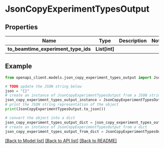 # JsonCopyExperimentTypesOutput


## Properties

Name | Type | Description | Notes
------------ | ------------- | ------------- | -------------
**to_beamtime_experiment_type_ids** | **List[int]** |  | 

## Example

```python
from openapi_client.models.json_copy_experiment_types_output import JsonCopyExperimentTypesOutput

# TODO update the JSON string below
json = "{}"
# create an instance of JsonCopyExperimentTypesOutput from a JSON string
json_copy_experiment_types_output_instance = JsonCopyExperimentTypesOutput.from_json(json)
# print the JSON string representation of the object
print(JsonCopyExperimentTypesOutput.to_json())

# convert the object into a dict
json_copy_experiment_types_output_dict = json_copy_experiment_types_output_instance.to_dict()
# create an instance of JsonCopyExperimentTypesOutput from a dict
json_copy_experiment_types_output_from_dict = JsonCopyExperimentTypesOutput.from_dict(json_copy_experiment_types_output_dict)
```
[[Back to Model list]](../README.md#documentation-for-models) [[Back to API list]](../README.md#documentation-for-api-endpoints) [[Back to README]](../README.md)



